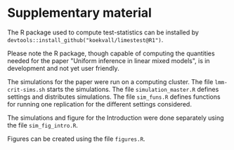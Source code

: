 # Supplementary material

The R package used to compute test-statistics can be installed by
`devtools::install_github("koekvall/limestest@R1")`.

Please note the R package, though capable of computing the quantities needed for
the paper "Uniform inference in linear mixed models", is in development
and not yet user friendly.

The simulations for the paper were run on a computing cluster. The file
`lmm-crit-sims.sh` starts the simulations. The file `simulation_master.R` defines
settings and distributes simulations. The file `sim_funs.R` defines functions for
running one replication for the different settings considered.

The simulations and figure for the Introduction were done separately
using the file `sim_fig_intro.R`.

Figures can be created using the file `figures.R`.
